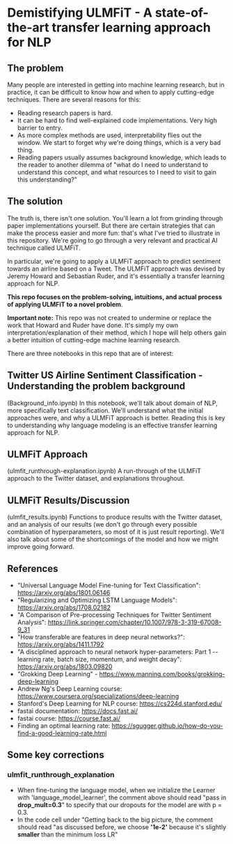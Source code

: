 # Demistifying ULMFiT - A state-of-the-art transfer learning approach for NLP

## The problem
Many people are interested in getting into machine learning research, but in practice, it can be difficult
to know how and when to apply cutting-edge techniques. There are several reasons for this:
- Reading research papers is hard.
- It can be hard to find well-explained code implementations. Very high barrier to entry.
- As more complex methods are used, interpretability flies out the window. We start to forget why we're doing things, which is a very bad thing.
- Reading papers usually assumes background knowledge, which leads to the reader to another dilemma of "what do I need to understand to understand this concept, and what resources to I need to visit to gain this understanding?"

## The solution
The truth is, there isn't one solution. You'll learn a lot from grinding through paper implementations yourself. But there are certain strategies that can make the process easier and more fun: that's what I've tried to illustrate in this repository. We're going to go through a very relevant and practical AI technique called ULMFiT.

In particular, we're going to apply a ULMFiT approach to predict sentiment towards an airline based on a Tweet. The ULMFiT approach was devised by Jeremy Howard and Sebastian Ruder, and it's essentially a transfer learning approach for NLP.

**This repo focuses on the problem-solving, intuitions, and actual process of applying ULMFiT to a novel problem**.

**Important note:** This repo was not created to undermine or replace the work that Howard and Ruder have done. It's simply my own interpretation/explanation of their method, which I hope will help others gain a better intuition of cutting-edge machine learning research.

There are three notebooks in this repo that are of interest:

## Twitter US Airline Sentiment Classification - Understanding the problem background
(Background_info.ipynb)
In this notebook, we'll talk about domain of NLP, more specifically text classification. We'll understand what the initial approaches were, and why a ULMFiT approach is better. Reading this is key to understanding why language modeling is an effective transfer learning approach for NLP.

## ULMFiT Approach
(ulmfit_runthrough-explanation.ipynb)
A run-through of the ULMFiT approach to the Twitter dataset, and explanations throughout.

## ULMFiT Results/Discussion
(ulmfit_results.ipynb)
Functions to produce results with the Twitter dataset, and an analysis of our results (we don't go through every possible combination of hyperparameters, so most of it is just result reporting). We'll also talk about some of the shortcomings of the model and how we might improve going forward.

## References
- "Universal Language Model Fine-tuning for Text Classification": https://arxiv.org/abs/1801.06146
- "Regularizing and Optimizing LSTM Language Models": https://arxiv.org/abs/1708.02182
- "A Comparison of Pre-processing Techniques for Twitter Sentiment Analysis": https://link.springer.com/chapter/10.1007/978-3-319-67008-9_31
- "How transferable are features in deep neural networks?": https://arxiv.org/abs/1411.1792
- "A disciplined approach to neural network hyper-parameters: Part 1 -- learning rate, batch size, momentum, and weight decay": https://arxiv.org/abs/1803.09820
- "Grokking Deep Learning" - https://www.manning.com/books/grokking-deep-learning
- Andrew Ng's Deep Learning course: https://www.coursera.org/specializations/deep-learning
- Stanford's Deep Learning for NLP course: https://cs224d.stanford.edu/
- fastai documentation: https://docs.fast.ai/
- fastai course: https://course.fast.ai/
- Finding an optimal learning rate: https://sgugger.github.io/how-do-you-find-a-good-learning-rate.html


## Some key corrections
### ulmfit_runthrough_explanation
- When fine-tuning the language model, when we initialize the Learner with 'language_model_learner', the comment above should read "pass in **drop_mult=0.3**" to specify that our dropouts for the model are with p = 0.3.
- In the code cell under "Getting back to the big picture, the comment should read "as discussed before, we choose **'1e-2'** because it's slightly **smaller** than the minimum loss LR"
